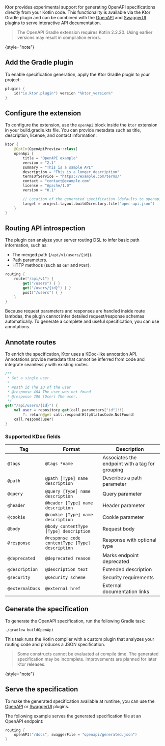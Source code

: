 [//]: # (title: OpenAPI specification generation)

<show-structure for="chapter" depth="2"/>
<primary-label ref="experimental"/>
<secondary-label ref="server-feature"/>

Ktor provides experimental support for generating OpenAPI specifications directly from your Kotlin code.
This functionality is available via the Ktor Gradle plugin and can be combined with the [OpenAPI](server-openapi.md)
and [SwaggerUI](server-swagger-ui.md) plugins to serve interactive API documentation.

> The OpenAPI Gradle extension requires Kotlin 2.2.20. Using earlier versions may result in compilation
> errors.
>
{style="note"}

## Add the Gradle plugin

To enable specification generation, apply the Ktor Gradle plugin to your project:

```kotlin
plugins {
    id("io.ktor.plugin") version "%ktor_version%"
}
```

## Configure the extension

To configure the extension, use the `openApi` block inside the `ktor` extension in your
<path>build.gradle.kts</path>
file. You can provide metadata such as title, description, license, and contact information:

```kotlin
ktor {
    @OptIn(OpenApiPreview::class)
    openApi {
        title = "OpenAPI example"
        version = "2.1"
        summary = "This is a sample API"
        description = "This is a longer description"
        termsOfService = "https://example.com/terms/"
        contact = "contact@example.com"
        license = "Apache/1.0"
        version = "0.1"

        // Location of the generated specification (defaults to openapi/generated.json)
        target = project.layout.buildDirectory.file("open-api.json")
    }
}
```

## Routing API introspection

The plugin can analyze your server routing DSL to infer basic path information, such as:

- The merged path (`/api/v1/users/{id}`).
- Path parameters.
- HTTP methods (such as `GET` and `POST`).

```kotlin
routing {
    route("/api/v1") {
        get("/users") { }
        get("/users/{id}") { }
        post("/users") { }
    }
}
```

Because request parameters and responses are handled inside route lambdas, the plugin cannot infer detailed
request/response schemas automatically. To generate a complete and useful specification, you can use annotations.

## Annotate routes

To enrich the specification, Ktor uses a KDoc-like annotation API. Annotations provide metadata that cannot be inferred
from code and integrate seamlessly with existing routes.

```kotlin
/**
 * Get a single user.
 *
 * @path id The ID of the user
 * @response 404 The user was not found
 * @response 200 [User] The user.
 */
get("/api/users/{id}") {
    val user = repository.get(call.parameters["id"]!!)
        ?: return@get call.respond(HttpStatusCode.NotFound)
    call.respond(user)
}

```

### Supported KDoc fields

| Tag             | Format                                          | Description                                     |
|-----------------|-------------------------------------------------|-------------------------------------------------|
| `@tags`         | `@tags *name`                                   | Associates the endpoint with a tag for grouping |
| `@path`         | `@path [Type] name description`                 | Describes a path parameter                      |
| `@query`        | `@query [Type] name description`                | Query parameter                                 |
| `@header`       | `@header [Type] name description`               | Header parameter                                |
| `@cookie`       | `@cookie [Type] name description`               | Cookie parameter                                |
| `@body`         | `@body contentType [Type] description`          | Request body                                    |
| `@response`     | `@response code contentType [Type] description` | Response with optional type                     |
| `@deprecated`   | `@deprecated reason`                            | Marks endpoint deprecated                       |
| `@description`  | `@description text`                             | Extended description                            |
| `@security`     | `@security scheme`                              | Security requirements                           |
| `@externalDocs` | `@external href`                                | External documentation links                    |


## Generate the specification

To generate the OpenAPI specification, run the following Gradle task:

```shell
./gradlew buildOpenApi
```

This task runs the Kotlin compiler with a custom plugin that analyzes your routing code and produces a
JSON specification.

> Some constructs cannot be evaluated at compile time. The generated specification may be incomplete. Improvements are
> planned for later Ktor releases.
>
{style="note"}

## Serve the specification

To make the generated specification available at runtime, you can use the [OpenAPI](server-openapi.md)
or [SwaggerUI](server-swagger-ui.md) plugins.

The following example serves the generated specification file at an OpenAPI endpoint:

```kotlin
routing {
    openAPI("/docs", swaggerFile = "openapi/generated.json")
}
```